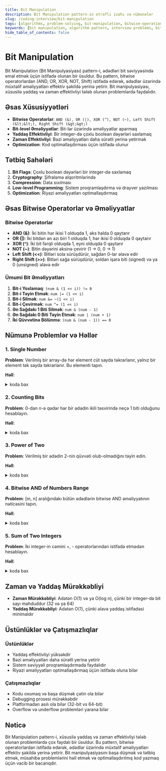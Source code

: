 ```yaml
---
title: Bit Manipulation
description: Bit Manipulation pattern-in ətraflı izahı və nümunələr
slug: /coding-interview/bit-manipulation
tags: [algorithms, problem-solving, bit-manipulation, bitwise-operations]
keywords: [bit manipulation, algorithm pattern, interview problems, bitwise operations]
hide_table_of_contents: false
---
```


# Bit Manipulation

Bit Manipulation (Bit Manipulyasiyası) pattern-i, ədədləri bit səviyyəsində emal etmək üçün istifadə olunan bir üsuldur. Bu pattern, bitwise operatorlardan (AND, OR, XOR, NOT, Shift) istifadə edərək, ədədlər üzərində müxtəlif əməliyyatları effektiv şəkildə yerinə yetirir. Bit manipulyasiyası, xüsusilə yaddaş və zaman effektivliyi tələb olunan problemlərdə faydalıdır.

## Əsas Xüsusiyyətləri

- **Bitwise Operatorlar**: ``AND (&), OR (|), XOR (^), NOT (~), Left Shift (&lt;&lt;), Right Shift (&gt;&gt;)``
- **Bit-level Əməliyyatlar**: Bit-lər üzərində əməliyyatlar aparmaq
- **Yaddaş Effektivliyi**: Bir integer-də çoxlu boolean dəyərləri saxlamaq
- **Zaman Effektivliyi**: Bəzi əməliyyatları daha sürətli yerinə yetirmək
- **Optimization**: Kod optimallaşdırması üçün istifadə olunur

## Tətbiq Sahələri

1. **Bit Flags**: Çoxlu boolean dəyərləri bir integer-də saxlamaq
2. **Cryptography**: Şifrələmə alqoritmlərində
3. **Compression**: Data sıxılması
4. **Low-level Programming**: Sistem proqramlaşdırma və drayver yazılması
5. **Optimization**: Riyazi əməliyyatları optimallaşdırmaq

## Əsas Bitwise Operatorlar və Əməliyyatlar

### Bitwise Operatorlar

- **AND (&)**: İki bitin hər ikisi 1 olduqda 1, əks halda 0 qaytarır
- **OR (|)**: İki bitdən ən azı biri 1 olduqda 1, hər ikisi 0 olduqda 0 qaytarır
- **XOR (^)**: İki bit fərqli olduqda 1, eyni olduqda 0 qaytarır
- **NOT (~)**: Bitin dəyərini əksinə çevirir (1 -> 0, 0 -> 1)
- **Left Shift (&lt;&lt;)**: Bitləri sola sürüşdürür, sağdan 0-lar əlavə edir
- **Right Shift (&gt;&gt;)**: Bitləri sağa sürüşdürür, soldan işarə biti (signed) və ya 0 (unsigned) əlavə edir

### Ümumi Bit Əməliyyatları

1. **Bit-i Yoxlamaq**: `(num & (1 << i)) != 0`
2. **Bit-i Təyin Etmək**: `num |= (1 << i)`
3. **Bit-i Silmək**: `num &= ~(1 << i)`
4. **Bit-i Çevirmək**: `num ^= (1 << i)`
5. **Ən Sağdakı 1 Biti Silmək**: `num & (num - 1)`
6. **Ən Sağdakı 0 Biti Təyin Etmək**: `num | (num + 1)`
7. **İki Qüvvətinə Bölünmə**: `(num & (num - 1)) == 0`

## Nümunə Problemlər və Həllər

### 1. Single Number

**Problem**: Verilmiş bir array-də hər element cüt sayda təkrarlanır, yalnız bir element tək sayda təkrarlanır. Bu elementi tapın.

**Həll**:
<details>
<summary>koda bax</summary>

```java
public int singleNumber(int[] nums) {
    int result = 0;

    for (int num : nums) {
        result ^= num; // XOR əməliyyatı
    }

    return result;
}
```  
</details>

### 2. Counting Bits

**Problem**: 0-dan n-ə qədər hər bir ədədin ikili təsvirində neçə 1 biti olduğunu hesablayın.

**Həll**:
<details>
<summary>koda bax</summary>

```java
public int[] countBits(int n) {
    int[] result = new int[n + 1];

    for (int i = 0; i <= n; i++) {
        result[i] = countOnes(i);
    }

    return result;
}

private int countOnes(int num) {
    int count = 0;

    while (num > 0) {
        num &= (num - 1); // Ən sağdakı 1 biti silir
        count++;
    }

    return count;
}

// Daha effektiv həll (dynamic programming ilə)
public int[] countBits(int n) {
    int[] result = new int[n + 1];

    for (int i = 1; i <= n; i++) {
        // i & (i - 1) ən sağdakı 1 biti silir
        result[i] = result[i & (i - 1)] + 1;
    }

    return result;
}
```  
</details>

### 3. Power of Two

**Problem**: Verilmiş bir ədədin 2-nin qüvvəti olub-olmadığını təyin edin.

**Həll**:
<details>
<summary>koda bax</summary>

```java
public boolean isPowerOfTwo(int n) {
    if (n <= 0) {
        return false;
    }

    // 2-nin qüvvəti olan ədədlərin ikili təsvirində yalnız bir 1 biti var
    return (n & (n - 1)) == 0;
}
```  
</details>

### 4. Bitwise AND of Numbers Range

**Problem**: [m, n] aralığındakı bütün ədədlərin bitwise AND əməliyyatının nəticəsini tapın.

**Həll**:
<details>
<summary>koda bax</summary>

```java
public int rangeBitwiseAnd(int m, int n) {
    int shift = 0;

    // m və n-in ümumi prefix-ini tapırıq
    while (m < n) {
        m >>= 1;
        n >>= 1;
        shift++;
    }

    // Ümumi prefix-i geri sürüşdürürük
    return m << shift;
}
```  
</details>

### 5. Sum of Two Integers

**Problem**: İki integer-in cəmini +, - operatorlarından istifadə etmədən hesablayın.

**Həll**:
<details>
<summary>koda bax</summary>

```java
public int getSum(int a, int b) {
    while (b != 0) {
        // Carry hesablanır
        int carry = a & b;

        // Sum hesablanır (carry nəzərə alınmadan)
        a = a ^ b;

        // Carry-ni sola sürüşdürürük
        b = carry << 1;
    }

    return a;
}
```  
</details>

## Zaman və Yaddaş Mürəkkəbliyi

- **Zaman Mürəkkəbliyi**: Adətən O(1) və ya O(log n), çünki bir integer-də bit sayı məhduddur (32 və ya 64)
- **Yaddaş Mürəkkəbliyi**: Adətən O(1), çünki əlavə yaddaş istifadəsi minimaldır

## Üstünlüklər və Çatışmazlıqlar

### Üstünlüklər
- Yaddaş effektivliyi yüksəkdir
- Bəzi əməliyyatları daha sürətli yerinə yetirir
- Sistem səviyyəli proqramlaşdırmada faydalıdır
- Riyazi əməliyyatları optimallaşdırmaq üçün istifadə oluna bilər

### Çatışmazlıqlar
- Kodu oxumaq və başa düşmək çətin ola bilər
- Debugging prosesi mürəkkəbdir
- Platformadan asılı ola bilər (32-bit vs 64-bit)
- Overflow və underflow problemləri yarana bilər

## Nəticə

Bit Manipulation pattern-i, xüsusilə yaddaş və zaman effektivliyi tələb olunan problemlərdə çox faydalı bir üsuldur. Bu pattern, bitwise operatorlardan istifadə edərək, ədədlər üzərində müxtəlif əməliyyatları effektiv şəkildə yerinə yetirir. Bit manipulyasiyasını başa düşmək və tətbiq etmək, müsahibə problemlərini həll etmək və optimallaşdırılmış kod yazmaq üçün vacib bir bacarıqdır.
